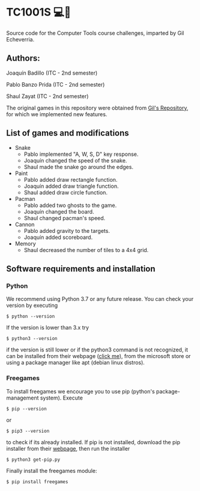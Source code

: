 # TC1001S 💻🔧

Source code for the Computer Tools course challenges, imparted by Gil Echeverria.

## Authors:

Joaquín Badillo (ITC - 2nd semester)

Pablo Banzo Prida (ITC - 2nd semester)

Shaul Zayat (ITC - 2nd semester)

The original games in this repository were obtained from [Gil&#39;s Repository](https://github.com/gilecheverria/TC1001S.100-202211), for which we implemented new features.

## List of games and modifications

* Snake
  * Pablo implemented "A, W, S, D" key response.
  * Joaquín changed the speed of the snake.
  * Shaul made the snake go around the edges.
* Paint
  * Pablo added draw rectangle function.
  * Joaquín added draw triangle function.
  * Shaul added draw circle function.
* Pacman
  * Pablo added two ghosts to the game.
  * Joaquín changed the board.
  * Shaul changed pacman's speed.
* Cannon
  * Pablo added gravity to the targets.
  * Joaquín added scoreboard.
* Memory
  * Shaul decreased the number of tiles to a 4x4 grid.

## Software requirements and installation

### Python

We recommend using Python 3.7 or any future release. You can check your version by executing

`$ python --version`

If the version is lower than 3.x try

`$ python3 --version`

if the version is still lower or if the python3 command is not recognized, it can be installed from their webpage ([click me](https://www.python.org/)), from the microsoft store or using a package manager like apt (debian linux distros).

### Freegames

To install freegames we encourage you to use pip (python's package-management system). Execute

`$ pip --version`

or

`$ pip3 --version`

to check if its already installed. If pip is not installed, download the pip installer from their [webpage](https://bootstrap.pypa.io/get-pip.py), then run the installer

`$ python3 get-pip.py`

Finally install the freegames module:

`$ pip install freegames`
